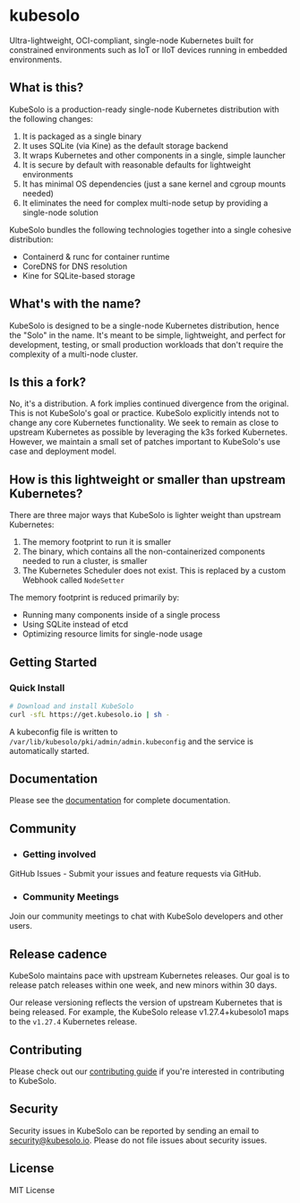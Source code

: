 # kubesolo

Ultra-lightweight, OCI-compliant, single-node Kubernetes built for constrained environments such as IoT or IIoT devices running in embedded environments.

## What is this?

KubeSolo is a production-ready single-node Kubernetes distribution with the following changes:

1. It is packaged as a single binary
2. It uses SQLite (via Kine) as the default storage backend
3. It wraps Kubernetes and other components in a single, simple launcher
4. It is secure by default with reasonable defaults for lightweight environments
5. It has minimal OS dependencies (just a sane kernel and cgroup mounts needed)
6. It eliminates the need for complex multi-node setup by providing a single-node solution

KubeSolo bundles the following technologies together into a single cohesive distribution:

* Containerd & runc for container runtime
* CoreDNS for DNS resolution
* Kine for SQLite-based storage

## What's with the name?

KubeSolo is designed to be a single-node Kubernetes distribution, hence the "Solo" in the name. It's meant to be simple, lightweight, and perfect for development, testing, or small production workloads that don't require the complexity of a multi-node cluster.

## Is this a fork?

No, it's a distribution. A fork implies continued divergence from the original. This is not KubeSolo's goal or practice. KubeSolo explicitly intends not to change any core Kubernetes functionality. We seek to remain as close to upstream Kubernetes as possible by leveraging the k3s forked Kubernetes. However, we maintain a small set of patches important to KubeSolo's use case and deployment model.

## How is this lightweight or smaller than upstream Kubernetes?

There are three major ways that KubeSolo is lighter weight than upstream Kubernetes:

1. The memory footprint to run it is smaller
2. The binary, which contains all the non-containerized components needed to run a cluster, is smaller
3. The Kubernetes Scheduler does not exist. This is replaced by a custom Webhook called `NodeSetter`

The memory footprint is reduced primarily by:
* Running many components inside of a single process
* Using SQLite instead of etcd
* Optimizing resource limits for single-node usage

## Getting Started

### Quick Install

```bash
# Download and install KubeSolo
curl -sfL https://get.kubesolo.io | sh -
```

A kubeconfig file is written to `/var/lib/kubesolo/pki/admin/admin.kubeconfig` and the service is automatically started.

## Documentation

Please see the [documentation](docs/) for complete documentation.

## Community

* ### Getting involved

GitHub Issues - Submit your issues and feature requests via GitHub.

* ### Community Meetings

Join our community meetings to chat with KubeSolo developers and other users.

## Release cadence

KubeSolo maintains pace with upstream Kubernetes releases. Our goal is to release patch releases within one week, and new minors within 30 days.

Our release versioning reflects the version of upstream Kubernetes that is being released. For example, the KubeSolo release v1.27.4+kubesolo1 maps to the `v1.27.4` Kubernetes release.

## Contributing

Please check out our [contributing guide](CONTRIBUTING.md) if you're interested in contributing to KubeSolo.

## Security

Security issues in KubeSolo can be reported by sending an email to security@kubesolo.io. Please do not file issues about security issues.

## License

MIT License